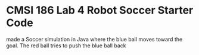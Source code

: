 # CMSI 186 Lab 4 Robot Soccer Starter Code
made a Soccer simulation in Java where the blue ball moves toward the goal. The red ball tries to push the blue ball back
